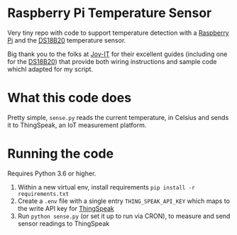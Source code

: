 # Raspberry Pi Temperature Sensor

Very tiny repo with code to support temperature detection with a
[Raspberry Pi](https://www.raspberrypi.org/) and the 
[DS18B20](https://datasheets.maximintegrated.com/en/ds/DS18B20.pdf) temperature
sensor.

Big thank you to the folks at [Joy-IT](https://sensorkit.joy-it.net/) for their
excellent guides (including one for the 
[DS18B20](https://sensorkit.joy-it.net/en/sensors/ky-001)) that provide both
wiring instructions and sample code whichI adapted for my script.

# What this code does

Pretty simple, `sense.py` reads the current temperature, in Celsius and sends
it to ThingSpeak, an IoT measurement platform.

# Running the code

Requires Python 3.6 or higher.

1. Within a new virtual env, install requirements `pip install -r requirements.txt`
2. Create a `.env` file with a single entry `THING_SPEAK_API_KEY` which maps
   to the write API key for [ThingSpeak](https://thingspeak.com/channels/1867586/private_show)
3. Run `python sense.py` (or set it up to run via CRON), to measure and send 
   sensor readings to ThingSpeak
